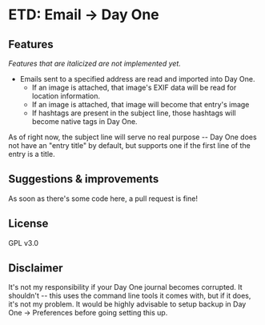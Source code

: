 # ETD: Email -> Day One

## Features

_Features that are italicized are not implemented yet._

* Emails sent to a specified address are read and imported into Day One.
	* If an image is attached, that image's EXIF data will be read for location information.
	* If an image is attached, that image will become that entry's image
	* If hashtags are present in the subject line, those hashtags will become native tags in Day One.

As of right now, the subject line will serve no real purpose -- Day One does not have an "entry title" by default, but supports one if the first line of the entry is a title.

## Suggestions & improvements

As soon as there's some code here, a pull request is fine!

## License

GPL v3.0

## Disclaimer

It's not my responsibility if your Day One journal becomes corrupted. It shouldn't -- this uses the command line tools it comes with, but if it does, it's not my problem. It would be highly advisable to setup backup in Day One -> Preferences before going setting this up.